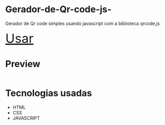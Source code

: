 # Gerador-de-Qr-code-js-
Gerador de Qr code simples usando javascript com a biblioteca qrcode,js 

<a style="font-size: 40px;" href="https://woppedwoke.github.io/Gerador-de-Qr-code/">Usar</a>

# Preview
<img src="img/previ.PNG" alt="">

# Tecnologias usadas
<ul>
  <li>HTML</li>
  <li>CSS</li>
  <li>JAVASCRIPT</li>
</ul>

